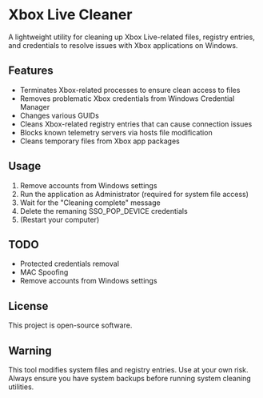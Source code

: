 # Xbox Live Cleaner

A lightweight utility for cleaning up Xbox Live-related files, registry entries, and credentials to resolve issues with Xbox applications on Windows.

## Features

- Terminates Xbox-related processes to ensure clean access to files
- Removes problematic Xbox credentials from Windows Credential Manager
- Changes various GUIDs
- Cleans Xbox-related registry entries that can cause connection issues
- Blocks known telemetry servers via hosts file modification
- Cleans temporary files from Xbox app packages
  
## Usage

1. Remove accounts from Windows settings
2. Run the application as Administrator (required for system file access)
3. Wait for the "Cleaning complete" message
4. Delete the remaning SSO_POP_DEVICE credentials
5. (Restart your computer)

## TODO
- Protected credentials removal
- MAC Spoofing
- Remove accounts from Windows settings

## License

This project is open-source software.

## Warning

This tool modifies system files and registry entries. Use at your own risk.
Always ensure you have system backups before running system cleaning utilities.

